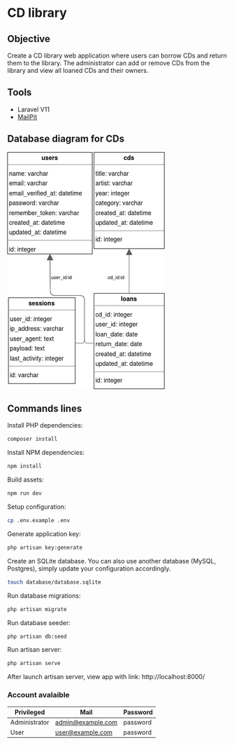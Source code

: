 # CD library

## Objective

Create a CD library web application where users can borrow CDs and return them to the library.
The administrator can add or remove CDs from the library and view all loaned CDs and their owners.

## Tools

* Laravel V11
* [MailPit](https://github.com/axllent/mailpit)

## Database diagram for CDs

![diagram_SQL.png](docs/diagram_SQL.png)

## Commands lines

Install PHP dependencies:

```bash
composer install
```

Install NPM dependencies:

```bash
npm install
```

Build assets:

```bash
npm run dev
```

Setup configuration:

```bash
cp .env.example .env
```

Generate application key:

```bash
php artisan key:generate
```

Create an SQLite database. You can also use another database (MySQL, Postgres), simply update your configuration
accordingly.

```bash
touch database/database.sqlite
```

Run database migrations:

```bash
php artisan migrate
```

Run database seeder:

```bash
php artisan db:seed
```

Run artisan server:

```bash
php artisan serve
```

After launch artisan server, view app with link: http://localhost:8000/

### Account avalaible

| Privileged    | Mail              | Password     |
|---------------|-------------------|--------------|
| Administrator | admin@example.com | password     |
| User          | user@example.com  | password     |
